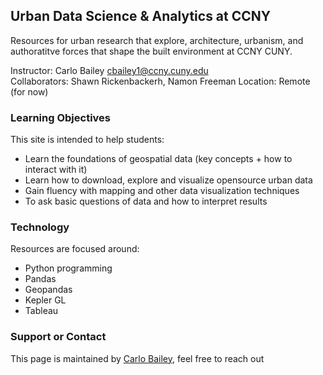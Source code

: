 ## Urban Data Science & Analytics at CCNY

Resources for urban research that explore, architecture, urbanism, and authoratitve forces that shape the built environment at CCNY CUNY.

Instructor: Carlo Bailey [cbailey1@ccny.cuny.edu](mailto:cbailey1@ccny.cuny.edu)  
Collaborators: Shawn Rickenbackerh, Namon Freeman 
Location: Remote (for now)  

### Learning Objectives

This site is intended to help students:

- Learn the foundations of geospatial data (key concepts + how to interact with it)
- Learn how to download, explore and visualize opensource urban data
- Gain fluency with mapping and other data visualization techniques
- To ask basic questions of data and how to interpret results

### Technology

Resources are focused around:
- Python programming
- Pandas
- Geopandas
- Kepler GL
- Tableau


### Support or Contact

This page is maintained by [Carlo Bailey](https://carlobailey.com/), feel free to reach out
